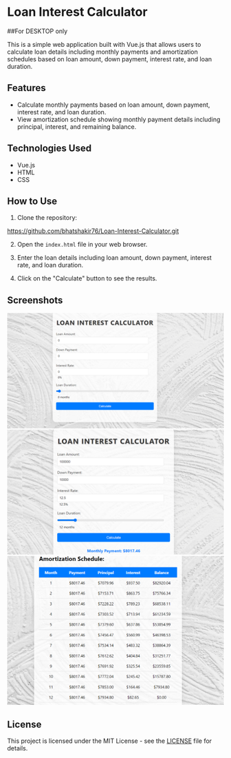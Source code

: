# Loan Interest Calculator

##For DESKTOP only


This is a simple web application built with Vue.js that allows users to calculate loan details including monthly payments and amortization schedules based on loan amount, down payment, interest rate, and loan duration.

## Features

- Calculate monthly payments based on loan amount, down payment, interest rate, and loan duration.
- View amortization schedule showing monthly payment details including principal, interest, and remaining balance.

## Technologies Used

- Vue.js
- HTML
- CSS

## How to Use

1. Clone the repository:

https://github.com/bhatshakir76/Loan-Interest-Calculator.git

2. Open the `index.html` file in your web browser.

3. Enter the loan details including loan amount, down payment, interest rate, and loan duration.

4. Click on the "Calculate" button to see the results.

## Screenshots

![Screenshot 1](/screenshots/screenshot1.png)
![Screenshot 2](/screenshots/screenshot2.png)
![Screenshot 3](/screenshots/screenshot3.png)
## License

This project is licensed under the MIT License - see the [LICENSE](LICENSE) file for details.
